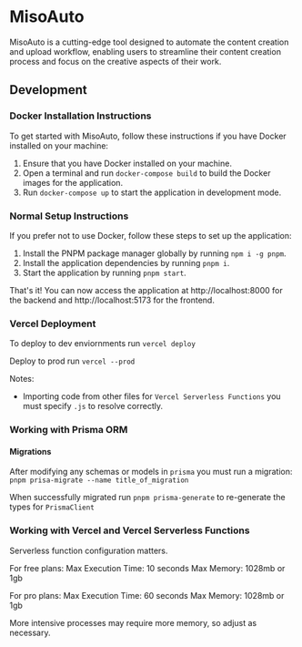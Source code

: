 # MisoAuto

MisoAuto is a cutting-edge tool designed to automate the content creation and upload workflow, enabling users to streamline their content creation process and focus on the creative aspects of their work.

## Development

### Docker Installation Instructions

To get started with MisoAuto, follow these instructions if you have Docker installed on your machine:

1. Ensure that you have Docker installed on your machine.
2. Open a terminal and run `docker-compose build` to build the Docker images for the application.
3. Run `docker-compose up` to start the application in development mode.

### Normal Setup Instructions

If you prefer not to use Docker, follow these steps to set up the application:

1. Install the PNPM package manager globally by running `npm i -g pnpm`.
2. Install the application dependencies by running `pnpm i`.
3. Start the application by running `pnpm start`.

That's it! You can now access the application at http://localhost:8000 for the backend and http://localhost:5173 for the frontend.

### Vercel Deployment

To deploy to dev enviornments run `vercel deploy`

Deploy to prod run `vercel --prod`

Notes:

- Importing code from other files for `Vercel Serverless Functions` you must specify `.js` to resolve correctly.

### Working with Prisma ORM

#### Migrations

After modifying any schemas or models in `prisma` you must run a migration: `pnpm prisa-migrate --name title_of_migration`

When successfully migrated run `pnpm prisma-generate` to re-generate the types for `PrismaClient`

### Working with Vercel and Vercel Serverless Functions

Serverless function configuration matters.

For free plans:
Max Execution Time: 10 seconds
Max Memory: 1028mb or 1gb

For pro plans:
Max Execution Time: 60 seconds
Max Memory: 1028mb or 1gb

More intensive processes may require more memory, so adjust as necessary.
